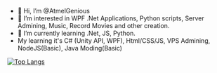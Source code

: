 - 👋 Hi, I’m @AtmelGenious
- 👀 I’m interested in WPF .Net Applications, Python scripts, Server Admining, Music, Record Movies and other creation.
- 🌱 I’m currently learning .Net, JS, Python.
- My learning it's C# (Unity API, WPF), Html/CSS/JS, VPS Admining, NodeJS(Basic), Java Moding(Basic)

[![Top Langs](https://github-readme-stats-git-masterrstaa-rickstaa.vercel.app/api/top-langs/?username=lisoveliy)](https://github.com/anuraghazra/github-readme-stats)
<!---
AtmelGenious/AtmelGenious is a ✨ special ✨ repository because its `README.md` (this file) appears on your GitHub profile.
You can click the Preview link to take a look at your changes.
--->
